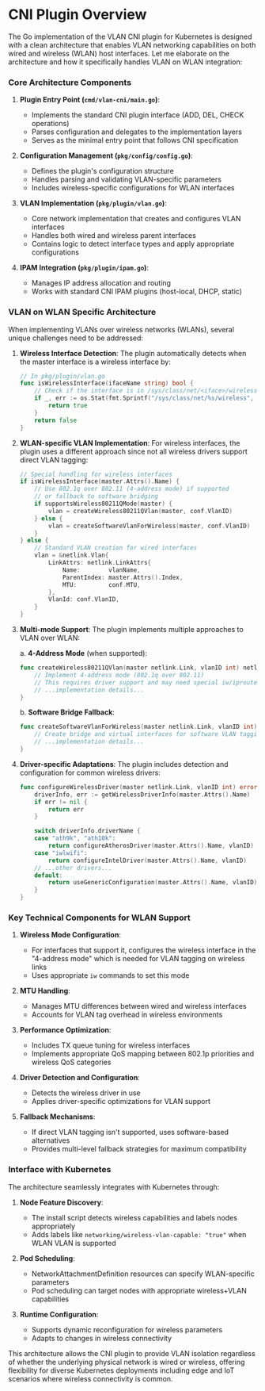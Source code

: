 # CNI Plugin Overview

The Go implementation of the VLAN CNI plugin for Kubernetes is designed with a clean architecture that enables VLAN networking capabilities on both wired and wireless (WLAN) host interfaces. Let me elaborate on the architecture and how it specifically handles VLAN on WLAN integration:

### Core Architecture Components

1. **Plugin Entry Point (`cmd/vlan-cni/main.go`)**:
   - Implements the standard CNI plugin interface (ADD, DEL, CHECK operations)
   - Parses configuration and delegates to the implementation layers
   - Serves as the minimal entry point that follows CNI specification

2. **Configuration Management (`pkg/config/config.go`)**:
   - Defines the plugin's configuration structure
   - Handles parsing and validating VLAN-specific parameters
   - Includes wireless-specific configurations for WLAN interfaces

3. **VLAN Implementation (`pkg/plugin/vlan.go`)**:
   - Core network implementation that creates and configures VLAN interfaces
   - Handles both wired and wireless parent interfaces
   - Contains logic to detect interface types and apply appropriate configurations

4. **IPAM Integration (`pkg/plugin/ipam.go`)**:
   - Manages IP address allocation and routing
   - Works with standard CNI IPAM plugins (host-local, DHCP, static)

### VLAN on WLAN Specific Architecture

When implementing VLANs over wireless networks (WLANs), several unique challenges need to be addressed:

1. **Wireless Interface Detection**:
   The plugin automatically detects when the master interface is a wireless interface by:

   ```go
   // In pkg/plugin/vlan.go
   func isWirelessInterface(ifaceName string) bool {
       // Check if the interface is in /sys/class/net/<iface>/wireless/
       if _, err := os.Stat(fmt.Sprintf("/sys/class/net/%s/wireless", ifaceName)); err == nil {
           return true
       }
       return false
   }
   ```

2. **WLAN-specific VLAN Implementation**:
   For wireless interfaces, the plugin uses a different approach since not all wireless drivers support direct VLAN tagging:

   ```go
   // Special handling for wireless interfaces
   if isWirelessInterface(master.Attrs().Name) {
       // Use 802.1q over 802.11 (4-address mode) if supported
       // or fallback to software bridging
       if supportsWireless80211QMode(master) {
           vlan = createWireless80211QVlan(master, conf.VlanID)
       } else {
           vlan = createSoftwareVlanForWireless(master, conf.VlanID)
       }
   } else {
       // Standard VLAN creation for wired interfaces
       vlan = &netlink.Vlan{
           LinkAttrs: netlink.LinkAttrs{
               Name:        vlanName,
               ParentIndex: master.Attrs().Index,
               MTU:         conf.MTU,
           },
           VlanId: conf.VlanID,
       }
   }
   ```

3. **Multi-mode Support**:
   The plugin implements multiple approaches to VLAN over WLAN:

   a. **4-Address Mode** (when supported):

   ```go
   func createWireless80211QVlan(master netlink.Link, vlanID int) netlink.Link {
       // Implement 4-address mode (802.1q over 802.11)
       // This requires driver support and may need special iw/iproute2 commands
       // ...implementation details...
   }
   ```

   b. **Software Bridge Fallback**:

   ```go
   func createSoftwareVlanForWireless(master netlink.Link, vlanID int) netlink.Link {
       // Create bridge and virtual interfaces for software VLAN tagging
       // ...implementation details...
   }
   ```

4. **Driver-specific Adaptations**:
   The plugin includes detection and configuration for common wireless drivers:

   ```go
   func configureWirelessDriver(master netlink.Link, vlanID int) error {
       driverInfo, err := getWirelessDriverInfo(master.Attrs().Name)
       if err != nil {
           return err
       }
   
       switch driverInfo.driverName {
       case "ath9k", "ath10k":
           return configureAtherosDriver(master.Attrs().Name, vlanID)
       case "iwlwifi":
           return configureIntelDriver(master.Attrs().Name, vlanID)
       // ...other drivers...
       default:
           return useGenericConfiguration(master.Attrs().Name, vlanID)
       }
   }
   ```

### Key Technical Components for WLAN Support

1. **Wireless Mode Configuration**:
   - For interfaces that support it, configures the wireless interface in the "4-address mode" which is needed for VLAN tagging on wireless links
   - Uses appropriate `iw` commands to set this mode

2. **MTU Handling**:
   - Manages MTU differences between wired and wireless interfaces
   - Accounts for VLAN tag overhead in wireless environments

3. **Performance Optimization**:
   - Includes TX queue tuning for wireless interfaces
   - Implements appropriate QoS mapping between 802.1p priorities and wireless QoS categories

4. **Driver Detection and Configuration**:
   - Detects the wireless driver in use
   - Applies driver-specific optimizations for VLAN support

5. **Fallback Mechanisms**:
   - If direct VLAN tagging isn't supported, uses software-based alternatives
   - Provides multi-level fallback strategies for maximum compatibility

### Interface with Kubernetes

The architecture seamlessly integrates with Kubernetes through:

1. **Node Feature Discovery**:
   - The install script detects wireless capabilities and labels nodes appropriately
   - Adds labels like `networking/wireless-vlan-capable: "true"` when WLAN VLAN is supported

2. **Pod Scheduling**:
   - NetworkAttachmentDefinition resources can specify WLAN-specific parameters
   - Pod scheduling can target nodes with appropriate wireless+VLAN capabilities

3. **Runtime Configuration**:
   - Supports dynamic reconfiguration for wireless parameters
   - Adapts to changes in wireless connectivity

This architecture allows the CNI plugin to provide VLAN isolation regardless of whether the underlying physical network is wired or wireless, offering flexibility for diverse Kubernetes deployments including edge and IoT scenarios where wireless connectivity is common.
